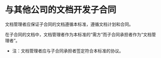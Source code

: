 # 与其他公司的文档开发子合同

文档管理者应保证子合同的文档遵循本标准，遵循文档计划和合同。

在子合同的文档中，文档管理者作为本标准的“需方”而子合同承担者作为“文档管理者”。

- 注：文档管理者应与子合同承担者签定符合本标准的协议。
